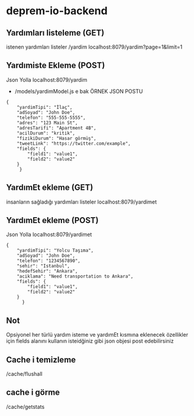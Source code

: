 # deprem-io-backend



## Yardımları listeleme (GET)
istenen yardımları listeler
/yardim 
localhost:8079/yardim?page=1&limit=1

## Yardımiste Ekleme (POST)
Json Yolla
localhost:8079/yardim
* /models/yardimModel.js e bak 
ÖRNEK JSON POSTU
```
{
    "yardimTipi": "İlaç",
    "adSoyad": "John Doe",
    "telefon": "555-555-5555",
    "adres": "123 Main St",
    "adresTarifi": "Apartment 4B",
    "acilDurum": "kritik",
    "fizikiDurum": "Hasar görmüş",
    "tweetLink": "https://twitter.com/example",
    "fields": {
        "field1": "value1",
        "field2": "value2"
    }
     }

```

## YardımEt ekleme (GET)
insanların sağladığı yardımları listeler
localhost:8079/yardimet

## YardımEt ekleme (POST)
Json Yolla
localhost:8079/yardimet

```
{
    "yardimTipi": "Yolcu Taşıma",
    "adSoyad": "John Doe",
    "telefon": "1234567890",
    "sehir": "Istanbul",
    "hedefSehir": "Ankara",
    "aciklama": "Need transportation to Ankara",
    "fields": {
        "field1": "value1",
        "field2": "value2"
    }
      }
```

## Not
Opsiyonel her türlü yardım isteme ve yardımEt kısmına eklenecek özellikler için
fields alanını kullanın isteidğiniz gibi json objesi post edebilirsiniz 

## Cache i temizleme
/cache/flushall

## cache i görme 

/cache/getstats